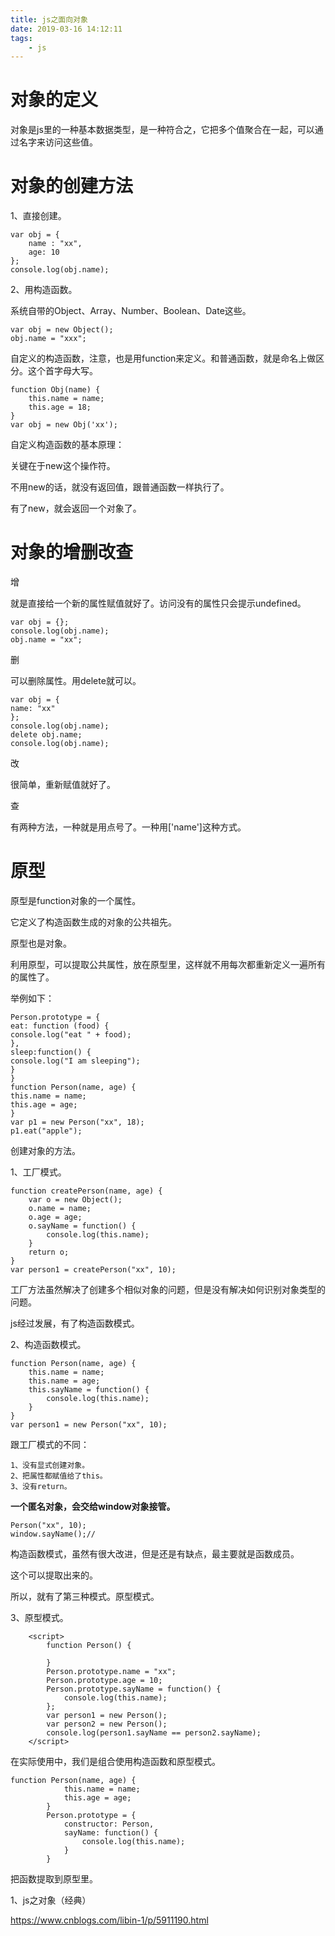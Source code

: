 ```yaml
---
title: js之面向对象
date: 2019-03-16 14:12:11
tags:
	- js
---
```




# 对象的定义

对象是js里的一种基本数据类型，是一种符合之，它把多个值聚合在一起，可以通过名字来访问这些值。



# 对象的创建方法

1、直接创建。

```
var obj = {
    name : "xx",
    age: 10
};
console.log(obj.name);
```

2、用构造函数。

系统自带的Object、Array、Number、Boolean、Date这些。

```
var obj = new Object();
obj.name = "xxx";
```

自定义的构造函数，注意，也是用function来定义。和普通函数，就是命名上做区分。这个首字母大写。

```
function Obj(name) {
    this.name = name;
    this.age = 18;
}
var obj = new Obj('xx');
```

自定义构造函数的基本原理：

关键在于new这个操作符。

不用new的话，就没有返回值，跟普通函数一样执行了。

有了new，就会返回一个对象了。



# 对象的增删改查

增

就是直接给一个新的属性赋值就好了。访问没有的属性只会提示undefined。

```
var obj = {};
console.log(obj.name);
obj.name = "xx";
```

删

可以删除属性。用delete就可以。

```
var obj = {
name: "xx"
};
console.log(obj.name);
delete obj.name;
console.log(obj.name);
```

改

很简单，重新赋值就好了。

查

有两种方法，一种就是用点号了。一种用['name']这种方式。



# 原型

原型是function对象的一个属性。

它定义了构造函数生成的对象的公共祖先。

原型也是对象。

利用原型，可以提取公共属性，放在原型里，这样就不用每次都重新定义一遍所有的属性了。

举例如下：

```
Person.prototype = {
eat: function (food) {
console.log("eat " + food);
},
sleep:function() {
console.log("I am sleeping");
}
}
function Person(name, age) {
this.name = name;
this.age = age;
}
var p1 = new Person("xx", 18);
p1.eat("apple");
```





创建对象的方法。



1、工厂模式。

```
function createPerson(name, age) {
    var o = new Object();
    o.name = name;
    o.age = age;
    o.sayName = function() {
        console.log(this.name);
    }
    return o;
}
var person1 = createPerson("xx", 10);
```

工厂方法虽然解决了创建多个相似对象的问题，但是没有解决如何识别对象类型的问题。

js经过发展，有了构造函数模式。

2、构造函数模式。

```
function Person(name, age) {
    this.name = name;
    this.name = age;
    this.sayName = function() {
        console.log(this.name);
    }
}
var person1 = new Person("xx", 10);
```

跟工厂模式的不同：

```
1、没有显式创建对象。
2、把属性都赋值给了this。
3、没有return。
```

**一个匿名对象，会交给window对象接管。**

```
Person("xx", 10);
window.sayName();//
```

构造函数模式，虽然有很大改进，但是还是有缺点，最主要就是函数成员。

这个可以提取出来的。

所以，就有了第三种模式。原型模式。

3、原型模式。

```
    <script>
        function Person() {

        }
        Person.prototype.name = "xx";
        Person.prototype.age = 10;
        Person.prototype.sayName = function() {
            console.log(this.name);
        };
        var person1 = new Person();
        var person2 = new Person();
        console.log(person1.sayName == person2.sayName);
    </script>
```



在实际使用中，我们是组合使用构造函数和原型模式。

```
function Person(name, age) {
            this.name = name;
            this.age = age;
        }
        Person.prototype = {
            constructor: Person,
            sayName: function() {
                console.log(this.name);
            }
        }
```

把函数提取到原型里。



1、js之对象（经典）

https://www.cnblogs.com/libin-1/p/5911190.html